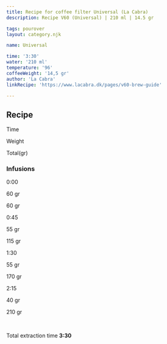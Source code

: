 ```yaml
---
title: Recipe for coffee filter Universal (La Cabra)
description: Recipe V60 (Universal) | 210 ml | 14.5 gr

tags: pourover
layout: category.njk

name: Universal

time: '3:30'
water: '210 ml'
temperature: '96'
coffeeWeight: '14,5 gr'
author: 'La Cabra'
linkRecipe: 'https://www.lacabra.dk/pages/v60-brew-guide'

---
```


## Recipe


<div class="time-line">

Time

Weight

Total(gr)

</div>

### Infusions

<div class="time-line">

0:00

60 gr

60 gr

</div>

<div class="time-line">

0:45

55 gr

115 gr

</div>

<div class="time-line">

1:30

55 gr

170 gr

</div>
<div class="time-line">

2:15

40 gr

210 gr

</div>
<br>

Total extraction time __3:30__

<br>


